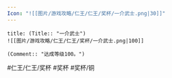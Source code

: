 ```yaml
---
Icon: "![[图片/游戏攻略/仁王/仁王/奖杯/一介武士.png|30]]"
---
```

```ad-common-bronze-trophy
title: (Title:: "一介武士")
![[图片/游戏攻略/仁王/仁王/奖杯/一介武士.png|100]]

(Comment:: "达成等级100。")
```

#仁王/仁王/奖杯 #奖杯 #奖杯/铜
